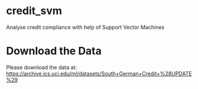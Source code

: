 # credit_svm
 Analyse credit compliance with help of Support Vector Machines
 
# Download the Data
Please download the data at: https://archive.ics.uci.edu/ml/datasets/South+German+Credit+%28UPDATE%29
